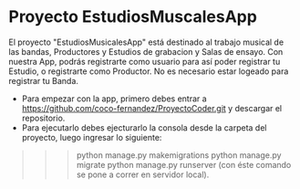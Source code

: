 # Proyecto EstudiosMuscalesApp

El proyecto "EstudiosMusicalesApp" está destinado al trabajo musical de las bandas, Productores y Estudios de grabacion y Salas de ensayo.
Con nuestra App, podrás registrarte como usuario para así poder registrar tu Estudio, o registrarte como Productor. No es necesario estar logeado para registrar tu Banda.

* Para empezar con la app, primero debes entrar a https://github.com/coco-fernandez/ProyectoCoder.git y descargar el repositorio.
* Para ejecutarlo debes ejecturarlo la consola desde la carpeta del proyecto, luego ingresar lo siguiente:
>>> python manage.py makemigrations
>>> python manage.py migrate
>>> python manage.py runserver (con éste comando se pone a correr en servidor local).

